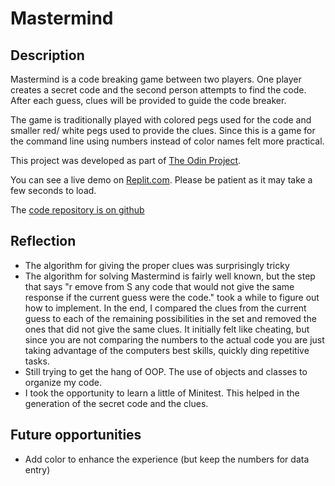 # Mastermind

## Description
Mastermind is a code breaking game between two players. One player creates a
secret code and the second person attempts to find the code. After each guess,
clues will be provided to guide the code breaker.

The game is traditionally played with colored pegs used for the code and smaller
red/ white pegs used to provide the clues. Since this is a game for the command line
using numbers instead of color names felt more practical.

This project was developed as part of [The Odin Project](https://www.theodinproject.com/paths/full-stack-ruby-on-rails/courses/ruby-programming/lessons/mastermind).

You can see a live demo on [Replit.com](https://replit.com/@PlaustralCL/mastermind). Please be patient as it may take a few seconds to load.

The [code repository is on github](https://github.com/PlaustralCL/mastermind)

## Reflection
* The algorithm for giving the proper clues was surprisingly tricky
* The algorithm for solving Mastermind is fairly well known, but the step that says
"r emove from S any code that would not give the same response if the current guess were the code."
took a while to figure out how to implement. In the end, I compared the clues from
the current guess to each of the remaining possibilities in the set and removed the
ones that did not give the same clues. It initially felt like cheating, but since
you are not comparing the numbers to the actual code you are just taking advantage
of the computers best skills, quickly ding repetitive tasks.
* Still trying to get the hang of OOP. The use of objects and classes to organize my code.
* I took the opportunity to learn a little of Minitest. This helped in the generation
of the secret code and the clues.

## Future opportunities
* Add color to enhance the experience (but keep the numbers for data entry)
